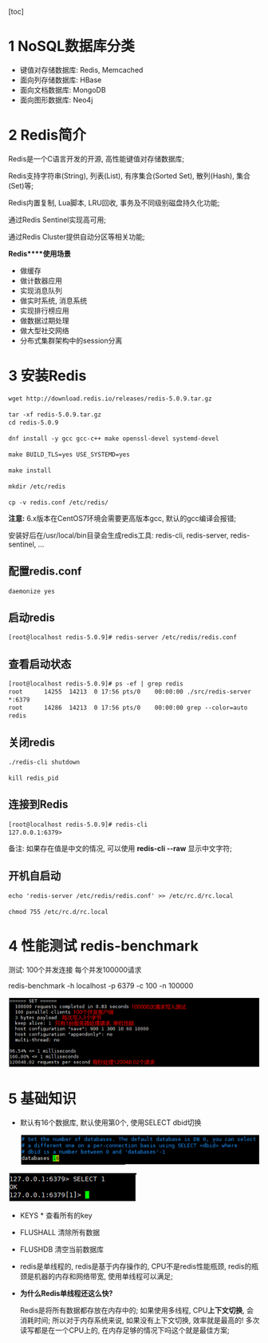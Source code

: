 [toc]

# 1 NoSQL数据库分类

- 键值对存储数据库: Redis, Memcached
- 面向列存储数据库: HBase
- 面向文档数据库: MongoDB
- 面向图形数据库: Neo4j

 

# 2 Redis简介

Redis是一个C语言开发的开源, 高性能键值对存储数据库;

Redis支持字符串(String), 列表(List), 有序集合(Sorted Set), 散列(Hash), 集合(Set)等;

Redis内置复制, Lua脚本, LRU回收, 事务及不同级别磁盘持久化功能;

通过Redis Sentinel实现高可用;

通过Redis Cluster提供自动分区等相关功能;

 

**Redis****使用场景**

- 做缓存
- 做计数器应用
- 实现消息队列
- 做实时系统, 消息系统
- 实现排行榜应用
- 做数据过期处理
- 做大型社交网络
- 分布式集群架构中的session分离

 

# 3 安装Redis

```shell
wget http://download.redis.io/releases/redis-5.0.9.tar.gz

tar -xf redis-5.0.9.tar.gz
cd redis-5.0.9

dnf install -y gcc gcc-c++ make openssl-devel systemd-devel 

make BUILD_TLS=yes USE_SYSTEMD=yes

make install

mkdir /etc/redis

cp -v redis.conf /etc/redis/
```

**注意:** 6.x版本在CentOS7环境会需要更高版本gcc, 默认的gcc编译会报错;

 

安装好后在/usr/local/bin目录会生成redis工具: redis-cli, redis-server, redis-sentinel, …

 

## 配置redis.conf

```
daemonize yes
```

## 启动redis

```shell
[root@localhost redis-5.0.9]# redis-server /etc/redis/redis.conf
```

## 查看启动状态

```shell
[root@localhost redis-5.0.9]# ps -ef | grep redis
root      14255  14213  0 17:56 pts/0    00:00:00 ./src/redis-server *:6379
root      14286  14213  0 17:56 pts/0    00:00:00 grep --color=auto redis
```

## 关闭redis

```shell
./redis-cli shutdown

kill redis_pid
```

## 连接到Redis

```shell
[root@localhost redis-5.0.9]# redis-cli 
127.0.0.1:6379>
```

备注: 如果存在值是中文的情况, 可以使用 **redis-cli --raw** 显示中文字符; 

## 开机自启动

```shell
echo 'redis-server /etc/redis/redis.conf' >> /etc/rc.d/rc.local

chmod 755 /etc/rc.d/rc.local
```

# 4 性能测试 redis-benchmark

测试: 100个并发连接 每个并发100000请求

redis-benchmark -h localhost -p 6379 -c 100 -n 100000

![image-20210728171009450](media/image-20210728171009450.png)

# 5 基础知识

- 默认有16个数据库, 默认使用第0个, 使用SELECT dbid切换

  ![image-20210728171024211](media/image-20210728171024211.png)

![image-20210728171030181](media/image-20210728171030181.png)

- KEYS * 查看所有的key

- FLUSHALL 清除所有数据

- FLUSHDB 清空当前数据库

- redis是单线程的, redis是基于内存操作的, CPU不是redis性能瓶颈, redis的瓶颈是机器的内存和网络带宽, 使用单线程可以满足;

- **为什么Redis单线程还这么快?** 

  Redis是将所有数据都存放在内存中的; 如果使用多线程, CPU**上下文切换**, 会消耗时间; 所以对于内存系统来说, 如果没有上下文切换, 效率就是最高的! 多次读写都是在一个CPU上的, 在内存足够的情况下吗这个就是最佳方案;

































































